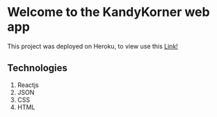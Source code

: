 # Welcome to the KandyKorner web app

This project was deployed on Heroku, to view use this [Link!](https://kandy-korner-48.herokuapp.com/login)

## Technologies

1. Reactjs
3. JSON
4. CSS
5. HTML

